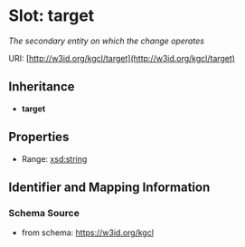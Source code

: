 # Slot: target
_The secondary entity on which the change operates_


URI: [http://w3id.org/kgcl/target](http://w3id.org/kgcl/target)




## Inheritance

* **target**



## Properties

 * Range: [xsd:string](xsd:string)



## Identifier and Mapping Information







### Schema Source


* from schema: https://w3id.org/kgcl



